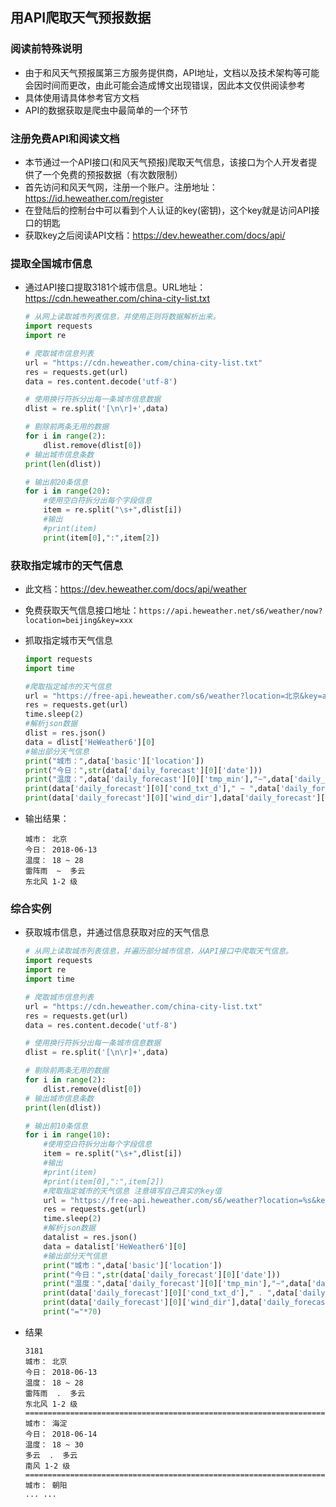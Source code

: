 用API爬取天气预报数据
---

### 阅读前特殊说明

- 由于和风天气预报属第三方服务提供商，API地址，文档以及技术架构等可能会因时间而更改，由此可能会造成博文出现错误，因此本文仅供阅读参考
- 具体使用请具体参考官方文档
- API的数据获取是爬虫中最简单的一个环节

### 注册免费API和阅读文档

- 本节通过一个API接口(和风天气预报)爬取天气信息，该接口为个人开发者提供了一个免费的预报数据（有次数限制）
- 首先访问和风天气网，注册一个账户。注册地址：https://id.heweather.com/register
- 在登陆后的控制台中可以看到个人认证的key(密钥)，这个key就是访问API接口的钥匙
- 获取key之后阅读API文档：https://dev.heweather.com/docs/api/

### 提取全国城市信息

- 通过API接口提取3181个城市信息。URL地址：https://cdn.heweather.com/china-city-list.txt

    ```python
    # 从网上读取城市列表信息，并使用正则将数据解析出来。
    import requests
    import re

    # 爬取城市信息列表
    url = "https://cdn.heweather.com/china-city-list.txt"
    res = requests.get(url)
    data = res.content.decode('utf-8')

    # 使用换行符拆分出每一条城市信息数据
    dlist = re.split('[\n\r]+',data)

    # 剔除前两条无用的数据
    for i in range(2):
        dlist.remove(dlist[0])
    # 输出城市信息条数
    print(len(dlist))

    # 输出前20条信息
    for i in range(20):
        #使用空白符拆分出每个字段信息
        item = re.split("\s+",dlist[i])
        #输出
        #print(item)
        print(item[0],":",item[2])
    ```

### 获取指定城市的天气信息

- 此文档：https://dev.heweather.com/docs/api/weather

- 免费获取天气信息接口地址：`https://api.heweather.net/s6/weather/now?location=beijing&key=xxx`

- 抓取指定城市天气信息

    ```python
    import requests
    import time

    #爬取指定城市的天气信息
    url = "https://free-api.heweather.com/s6/weather?location=北京&key=a46fd5c4f1b54fda9ee71ba6711f09cd"
    res = requests.get(url)
    time.sleep(2)
    #解析json数据
    dlist = res.json()
    data = dlist['HeWeather6'][0]
    #输出部分天气信息
    print("城市：",data['basic']['location'])
    print("今日：",str(data['daily_forecast'][0]['date']))
    print("温度：",data['daily_forecast'][0]['tmp_min'],"~",data['daily_forecast'][0]['tmp_max'])
    print(data['daily_forecast'][0]['cond_txt_d']," ~ ",data['daily_forecast'][0]['cond_txt_n'])
    print(data['daily_forecast'][0]['wind_dir'],data['daily_forecast'][0]['wind_sc'],'级')
    ```

- 输出结果：

    ```shell
    城市： 北京
    今日： 2018-06-13
    温度： 18 ~ 28
    雷阵雨  ~  多云
    东北风 1-2 级
    ```

### 综合实例

- 获取城市信息，并通过信息获取对应的天气信息

    ```python
    # 从网上读取城市列表信息，并遍历部分城市信息，从API接口中爬取天气信息。
    import requests
    import re
    import time

    # 爬取城市信息列表
    url = "https://cdn.heweather.com/china-city-list.txt"
    res = requests.get(url)
    data = res.content.decode('utf-8')

    # 使用换行符拆分出每一条城市信息数据
    dlist = re.split('[\n\r]+',data)

    # 剔除前两条无用的数据
    for i in range(2):
        dlist.remove(dlist[0])
    # 输出城市信息条数
    print(len(dlist))

    # 输出前10条信息
    for i in range(10):
        #使用空白符拆分出每个字段信息
        item = re.split("\s+",dlist[i])
        #输出
        #print(item)
        #print(item[0],":",item[2])
        #爬取指定城市的天气信息 注意填写自己真实的key值
        url = "https://free-api.heweather.com/s6/weather?location=%s&key=your-key"%(item[0])
        res = requests.get(url)
        time.sleep(2)
        #解析json数据
        datalist = res.json()
        data = datalist['HeWeather6'][0]
        #输出部分天气信息
        print("城市：",data['basic']['location'])
        print("今日：",str(data['daily_forecast'][0]['date']))
        print("温度：",data['daily_forecast'][0]['tmp_min'],"~",data['daily_forecast'][0]['tmp_max'])
        print(data['daily_forecast'][0]['cond_txt_d']," . ",data['daily_forecast'][0]['cond_txt_n'])
        print(data['daily_forecast'][0]['wind_dir'],data['daily_forecast'][0]['wind_sc'],'级')
        print("="*70)

    ```

- 结果

    ```shell
    3181
    城市： 北京
    今日： 2018-06-13
    温度： 18 ~ 28
    雷阵雨  .  多云
    东北风 1-2 级
    ======================================================================
    城市： 海淀
    今日： 2018-06-14
    温度： 18 ~ 30
    多云  .  多云
    南风 1-2 级
    ======================================================================
    城市： 朝阳
    ... ...

    ```